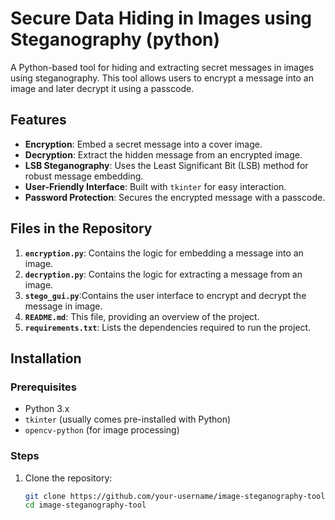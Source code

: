 # Secure Data Hiding in Images using Steganography (python)

A Python-based tool for hiding and extracting secret messages in images using steganography. This tool allows users to encrypt a message into an image and later decrypt it using a passcode.

## Features
- **Encryption**: Embed a secret message into a cover image.
- **Decryption**: Extract the hidden message from an encrypted image.
- **LSB Steganography**: Uses the Least Significant Bit (LSB) method for robust message embedding.
- **User-Friendly Interface**: Built with `tkinter` for easy interaction.
- **Password Protection**: Secures the encrypted message with a passcode.

## Files in the Repository
1. **`encryption.py`**: Contains the logic for embedding a message into an image.
2. **`decryption.py`**: Contains the logic for extracting a message from an image.
3. **`stego_gui.py`**:Contains the user interface to encrypt and decrypt the message in image.
4. **`README.md`**: This file, providing an overview of the project.
5. **`requirements.txt`**: Lists the dependencies required to run the project.

## Installation

### Prerequisites
- Python 3.x
- `tkinter` (usually comes pre-installed with Python)
- `opencv-python` (for image processing)

### Steps
1. Clone the repository:
   ```bash
   git clone https://github.com/your-username/image-steganography-tool.git
   cd image-steganography-tool
